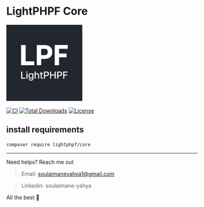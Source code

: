 # LightPHPF Core

<a href="https://github.com/lightphpf" target="_blank"><img src="https://raw.githubusercontent.com/lightphpf/lightphpf/refs/heads/main/public/assets/imgs/xlpf.png" width="200" alt="Laravel Logo"></a>

[![CI](https://github.com/lightphpf/core/actions/workflows/ci.yml/badge.svg)](https://github.com/lightphpf/core/actions/workflows/ci.yml)
[![Total Downloads](https://img.shields.io/packagist/dt/lightphpf/core.svg?style=flat-square)](https://packagist.org/packages/lightphpf/core)
[![License](https://img.shields.io/github/license/lightphpf/core?style=flat-square)](https://github.com/lightphpf/core/blob/main/LICENSE)

## install requirements

```sh
composer require lightphpf/core
```

---

Need helps? Reach me out

> Email: soulaimaneyahya1@gmail.com

> Linkedin: soulaimane-yahya

All the best :beer:
